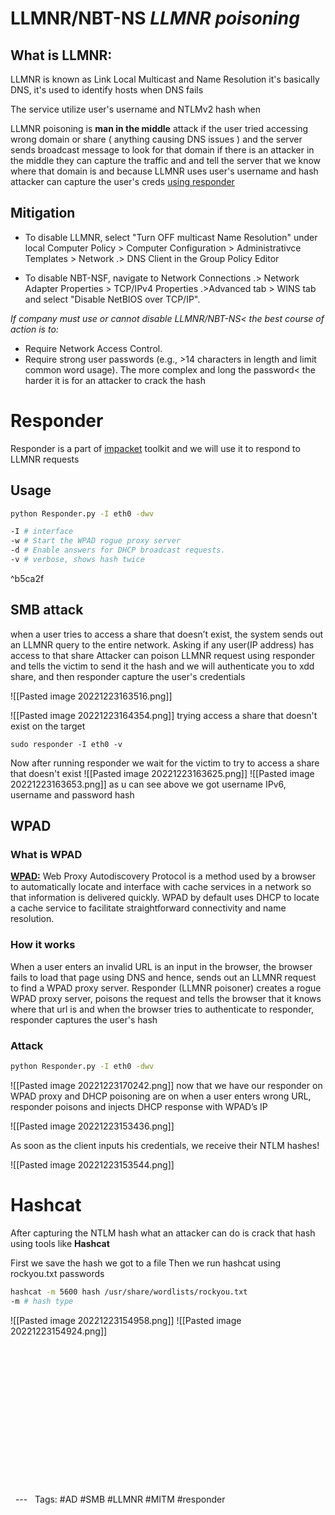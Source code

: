 


# LLMNR/NBT-NS *LLMNR poisoning*

## What is LLMNR:

LLMNR is known as Link Local Multicast and Name Resolution it's basically DNS, it's used to identify hosts when DNS fails 

The service utilize user's username and NTLMv2 hash when 

LLMNR poisoning is **man in the middle** attack if the user tried accessing wrong domain or share ( anything causing DNS issues ) and the server sends broadcast message to look for that domain if there is an attacker in the middle they can capture the traffic and and tell the server that we know where that domain is and because LLMNR uses user's username and hash attacker can capture the user's creds [using responder](#^b5ca2f)

## Mitigation 
- To disable LLMNR, select "Turn OFF multicast Name Resolution" under local Computer Policy > Computer Configuration > Administrativce Templates > Network   .> DNS Client in the Group Policy Editor

- To disable NBT-NSF, navigate to Network Connections 
  .> Network Adapter Properties > TCP/IPv4 Properties
  .>Advanced tab > WINS tab and select "Disable NetBIOS over TCP/IP".


*If company must use or cannot disable LLMNR/NBT-NS< the best course of action is to:*
- Require Network Access Control.
- Require strong user passwords (e.g., >14 characters in length and limit common word usage). The more complex and long the password< the harder it is for an attacker to crack the hash


# Responder

Responder is a part of [impacket](https://github.com/fortra/impacket) toolkit and we will use it to respond to LLMNR requests 

## Usage


```bash
python Responder.py -I eth0 -dwv

-I # interface 
-w # Start the WPAD rogue proxy server
-d # Enable answers for DHCP broadcast requests.
-v # verbose, shows hash twice 
```

^b5ca2f
<div style="page-break-after: always;"></div>

##  SMB attack

when a user tries to access a share that doesn’t exist,
the system sends out an LLMNR query to the entire network.
Asking if any user(IP address) has access to that share 
Attacker can poison LLMNR request using responder and tells the victim to send it the hash and we will authenticate you to xdd share, and then responder capture the user's credentials 

![[Pasted image 20221223163516.png]]

![[Pasted image 20221223164354.png]]
trying access a share that doesn't exist on the target 


```
sudo responder -I eth0 -v 
```
Now after running responder we wait for the victim to try to access a share that doesn't exist 
![[Pasted image 20221223163625.png]]
![[Pasted image 20221223163653.png]]
as u can see above we got username IPv6, username and password hash
## WPAD

### What is WPAD

[**WPAD:**](https://www.pcworld.com/article/415991/disable-wpad-now-or-have-your-accounts-and-private-data-compromised.html) Web Proxy Autodiscovery Protocol is a method used by a browser to automatically locate and interface with cache services in a network so that information is delivered quickly. WPAD by default uses DHCP to locate a cache service to facilitate straightforward connectivity and name resolution.

### How it works

When a user enters an invalid URL is an input in the browser,
the browser fails to load that page using DNS and hence,
sends out an LLMNR request to find a WPAD proxy server.
Responder (LLMNR poisoner) creates a rogue WPAD proxy server, poisons the request and tells the browser that it knows where that url is and when the browser tries to authenticate to responder, responder captures the user's hash

### Attack


```bash
python Responder.py -I eth0 -dwv
```

![[Pasted image 20221223170242.png]]
now that we have our responder on WPAD proxy and DHCP poisoning are on
when a user enters wrong URL, responder  poisons and injects DHCP response with WPAD’s IP

![[Pasted image 20221223153436.png]]

As soon as the client inputs his credentials, we receive their NTLM hashes!

![[Pasted image 20221223153544.png]]

# Hashcat 

After capturing the NTLM hash what an attacker can do is crack that hash using tools like **Hashcat** 

First we save the hash we got to a file 
Then we run hashcat using rockyou.txt passwords 

```bash
hashcat -m 5600 hash /usr/share/wordlists/rockyou.txt
-m # hash type 
```

![[Pasted image 20221223154958.png]]
![[Pasted image 20221223154924.png]]

 <br> <br> <br> <br> <br> <br> <br> <br>
  <br> <br> <br> <br>  <br> <br>
  ---
  Tags: #AD #SMB #LLMNR #MITM #responder 